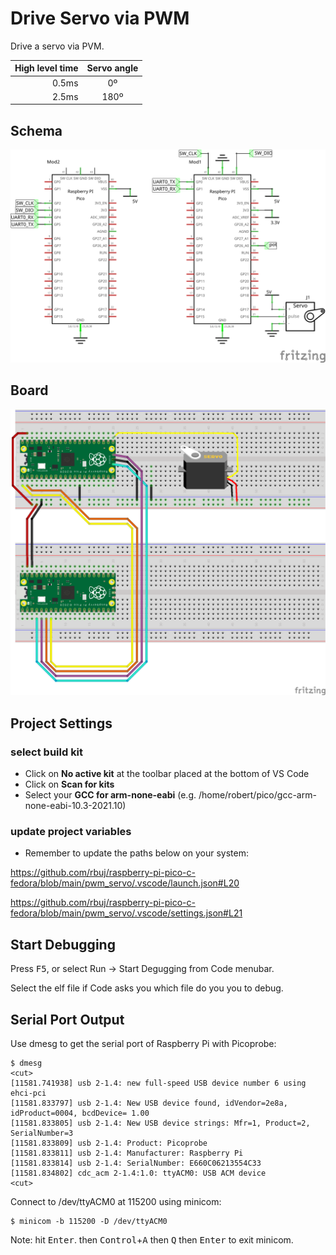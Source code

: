 # Drive Servo via PWM

Drive a servo via PVM.

| High level time | Servo angle |
|----------------:|:-----------:|
| 0.5ms           | 0º          |
| 2.5ms           | 180º        |

## Schema

![Schema](doc/adc_schem.png)

## Board

![Board](doc/adc_bb.png)

## Project Settings

### select build kit

- Click on **No active kit** at the toolbar placed at the bottom of VS Code
- Click on **Scan for kits**
- Select your **GCC for arm-none-eabi** (e.g. /home/robert/pico/gcc-arm-none-eabi-10.3-2021.10)

### update project variables

- Remember to update the paths below on your system:

https://github.com/rbuj/raspberry-pi-pico-c-fedora/blob/main/pwm_servo/.vscode/launch.json#L20

https://github.com/rbuj/raspberry-pi-pico-c-fedora/blob/main/pwm_servo/.vscode/settings.json#L21

## Start Debugging               

Press <kbd>F5</kbd>, or	select Run -> Start Degugging from Code menubar.

Select the elf file if Code asks you which file do you you to debug.

## Serial Port Output

Use dmesg to get the serial port of Raspberry Pi with Picoprobe:
```
$ dmesg
<cut>
[11581.741938] usb 2-1.4: new full-speed USB device number 6 using ehci-pci
[11581.833797] usb 2-1.4: New USB device found, idVendor=2e8a, idProduct=0004, bcdDevice= 1.00
[11581.833805] usb 2-1.4: New USB device strings: Mfr=1, Product=2, SerialNumber=3
[11581.833809] usb 2-1.4: Product: Picoprobe
[11581.833811] usb 2-1.4: Manufacturer: Raspberry Pi
[11581.833814] usb 2-1.4: SerialNumber: E660C06213554C33
[11581.834802] cdc_acm 2-1.4:1.0: ttyACM0: USB ACM device
<cut>
```
Connect to /dev/ttyACM0 at 115200 using minicom:
```
$ minicom -b 115200 -D /dev/ttyACM0
```
Note: hit <kbd>Enter</kbd>. then <kbd>Control</kbd>+<kbd>A</kbd> then <kbd>Q</kbd> then <kbd>Enter</kbd> to exit minicom.
